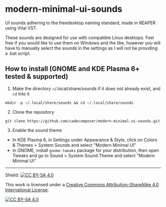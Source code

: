 # modern-minimal-ui-sounds
UI sounds adhering to the freedesktop naming standard, made in REAPER using Vital VST.    

These sounds are designed for use with compatible Linux desktops. Feel free if you would like to use them on Windows and the like, however you will have to manually select the sounds in the settings as I will not be providing a .bat script.

## How to install (GNOME and KDE Plasma 6+ tested & supported)

1. Make the directory ~/.local/share/sounds if it does not already exist, and `cd` into it

`mkdir -p ~/.local/share/sounds && cd ~/.local/share/sounds`

2. Clone the repository

`git clone https://github.com/cadecomposer/modern-minimal-ui-sounds.git`

3. Enable the sound theme
  - In KDE Plasma 6, in Settings under Appearance & Style, click on Colors & Themes > System Sounds and select "Modern Minimal UI"
  - In GNOME, install `gnome-tweaks` package for your distribution, then open Tweaks and go to Sound > System Sound Theme and select "Modern Minimal UI"

---

Shield: [![CC BY-SA 4.0][cc-by-sa-shield]][cc-by-sa]

This work is licensed under a
[Creative Commons Attribution-ShareAlike 4.0 International License][cc-by-sa].

[![CC BY-SA 4.0][cc-by-sa-image]][cc-by-sa]

[cc-by-sa]: http://creativecommons.org/licenses/by-sa/4.0/
[cc-by-sa-image]: https://licensebuttons.net/l/by-sa/4.0/88x31.png
[cc-by-sa-shield]: https://img.shields.io/badge/License-CC%20BY--SA%204.0-lightgrey.svg
